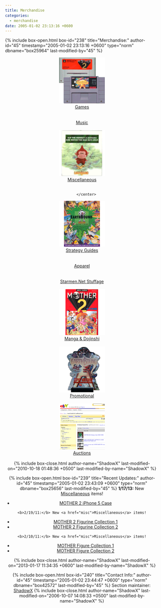 ```yaml
---
title: Merchandise
categories:
  - merchandise
date: 2005-01-02 23:13:16 +0600
---
```

{% include box-open.html box-id="238" title="Merchandise:" author-id="45" timestamp="2005-01-02 23:13:16 +0600" type="norm" dbname="box25964" last-modified-by="45" %}
<table1 />
		<center>
	<a href="games"><img src="carts.png" width="150" height="150" alt="Games" border="0" /></a><br />
		<a href="games">Games</a>
			<br /><br />
	<a href="music"><imgalphapng src="music.png" width="150" height="150" alt="Music" border="0" /></a><br />
		<a href="music">Music</a>
			<br /><br />
	<a href="misc"><img src="misc.png" width="150" height="150" alt="Miscellaneous" border="0" /></a><br />
		<a href="misc">Miscellaneous</a>
			<br /><br />

		</center>
<table2 />
		<center>
	<a href="guides"><img src="guides.png" width="150" height="150" alt="Strategy Guides" border="0" /></a><br />
		<a href="guides">Strategy Guides</a>
			<br /><br />
	<a href="apparel"><imgalphapng src="apparel.png" width="150" height="150" alt="Apparel" border="0" /></a><br />
		<a href="apparel">Apparel</a>
			<br /><br />
	<a href="smn"><imgalphapng src="smn.png" width="150" height="150" alt="Starmen.Net Stuffage" border="0" /></a><br />
		<a href="smn">Starmen.Net Stuffage</a>
			<br /><br />
		</center>

<table2 />
		<center>
	<a href="manga"><img src="manga.png" width="150" height="150" alt="Manga & Dojinshi" border="0" /></a><br />
		<a href="manga">Manga & Dojinshi</a>
			<br /><br />
	<a href="promotional"><img src="promotional.png" width="150" height="150" alt="Promotional" border="0" /></a><br />
		<a href="promotional">Promotional</a>
			<br /><br />
	<a href="auctions"><img src="auctions.png" width="150" height="150" alt="Auctions" border="0" /></a><br />
		<a href="auctions">Auctions</a>
			<br /><br />
		</center>
<table3 />
{% include box-close.html author-name="ShadowX" last-modified-on="2010-10-18 01:48:36 +0500" last-modified-by-name="ShadowX" %}

{% include box-open.html box-id="239" title="Recent Updates:" author-id="45" timestamp="2005-01-02 23:43:09 +0600" type="norm" dbname="box25656" last-modified-by="45" %}
	<b>1/17/13:</b> New <a href="misc">Miscellaneous</a> items!
<ul>
<li><a href="http://starmen.net/merchandise/misc/m2iphone5case.php">MOTHER 2 iPhone 5 Case</a></li>
</ul>

	<b>2/19/11:</b> New <a href="misc">Miscellaneous</a> items!
<ul>
<li><a href="http://starmen.net/merchandise/misc/m2fc1.php">MOTHER 2 Figurine Collection 1</a></li>
<li><a href="http://starmen.net/merchandise/misc/m2fc2.php">MOTHER 2 Figurine Collection 2</a></li>
</ul>

	<b>2/10/11:</b> New <a href="misc">Miscellaneous</a> items!
<ul>
<li><a href="http://starmen.net/merchandise/misc/m1fc1.php">MOTHER Figure Collection 1</a></li>
<li><a href="http://starmen.net/merchandise/misc/m1fc2.php">MOTHER Figure Collection 2</a></li>
</ul>


{% include box-close.html author-name="ShadowX" last-modified-on="2013-01-17 11:34:35 +0600" last-modified-by-name="ShadowX" %}

{% include box-open.html box-id="240" title="Contact Info:" author-id="45" timestamp="2005-01-02 23:44:47 +0600" type="norm" dbname="box42572" last-modified-by="45" %}
<table1 />
 Section maintainer:
<table2 />
 <a href="http://forum.starmen.net/?t=ppost&toi=45">ShadowX</a>
<table3 />
{% include box-close.html author-name="ShadowX" last-modified-on="2006-10-07 14:08:33 +0500" last-modified-by-name="ShadowX" %}
